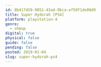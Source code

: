 ```yaml
---
id: 8b417459-9051-43ad-9bca-ef59f1de00d9
title: Super Hydorah [PS4]
platform: playstation-4
genre:
  - shmup
digital: true
physical: false
guide: false
pending: false
posted: 2019-01-04
slug: super-hydorah-ps4
---
```

